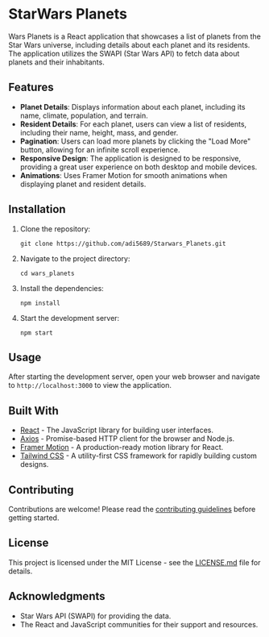 # StarWars Planets

Wars Planets is a React application that showcases a list of planets from the Star Wars universe, including details about each planet and its residents. The application utilizes the SWAPI (Star Wars API) to fetch data about planets and their inhabitants.

## Features

- **Planet Details**: Displays information about each planet, including its name, climate, population, and terrain.
- **Resident Details**: For each planet, users can view a list of residents, including their name, height, mass, and gender.
- **Pagination**: Users can load more planets by clicking the "Load More" button, allowing for an infinite scroll experience.
- **Responsive Design**: The application is designed to be responsive, providing a great user experience on both desktop and mobile devices.
- **Animations**: Uses Framer Motion for smooth animations when displaying planet and resident details.

## Installation

1. Clone the repository:
   ```
   git clone https://github.com/adi5689/Starwars_Planets.git
   ```
2. Navigate to the project directory:
   ```
   cd wars_planets
   ```
3. Install the dependencies:
   ```
   npm install
   ```
4. Start the development server:
   ```
   npm start
   ```

## Usage

After starting the development server, open your web browser and navigate to `http://localhost:3000` to view the application.

## Built With

- [React](https://reactjs.org/) - The JavaScript library for building user interfaces.
- [Axios](https://axios-http.com/) - Promise-based HTTP client for the browser and Node.js.
- [Framer Motion](https://www.framer.com/api/motion/) - A production-ready motion library for React.
- [Tailwind CSS](https://tailwindcss.com/) - A utility-first CSS framework for rapidly building custom designs.

## Contributing

Contributions are welcome! Please read the [contributing guidelines](CONTRIBUTING.md) before getting started.

## License

This project is licensed under the MIT License - see the [LICENSE.md](LICENSE.md) file for details.

## Acknowledgments

- Star Wars API (SWAPI) for providing the data.
- The React and JavaScript communities for their support and resources.
